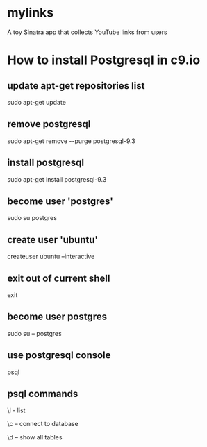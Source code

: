 # mylinks
A toy Sinatra app that collects YouTube links from users

# How to install Postgresql in c9.io

## update apt-get repositories list
sudo apt-get update

## remove postgresql
sudo apt-get remove --purge postgresql-9.3

## install postgresql
sudo apt-get install postgresql-9.3

## become user 'postgres'
sudo su postgres

## create user 'ubuntu'
createuser ubuntu –interactive

## exit out of current shell
exit

## become user postgres
sudo su – postgres

## use postgresql console
psql

## psql commands
\l - list

\c – connect to database

\d – show all tables


